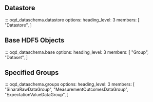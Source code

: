 ## Datastore

<!-- prettier-ignore -->
::: oqd_dataschema.datastore
    options:
        heading_level: 3
        members: [
            "Datastore",
        ]


## Base HDF5 Objects

<!-- prettier-ignore -->
::: oqd_dataschema.base
    options:
        heading_level: 3
        members: [
            "Group",
            "Dataset",
        ]

## Specified Groups

<!-- prettier-ignore -->
::: oqd_dataschema.groups
    options:
        heading_level: 3
        members: [
            "SinaraRawDataGroup",
            "MeasurementOutcomesDataGroup",
            "ExpectationValueDataGroup",
        ]
